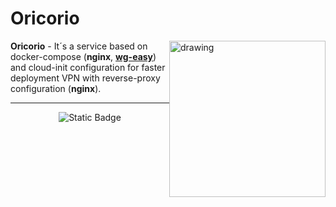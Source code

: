 # Oricorio

<img style="float: right" src="https://static.wikia.nocookie.net/pokemon/images/2/21/0741Oricorio.png/revision/latest/scale-to-width-down/1000?cb=2024072810002" alt="drawing" width="250"/>

**Oricorio** - It´s a service based on docker-compose (**nginx**, [**wg-easy**](https://github.com/wg-easy/wg-easy)) and cloud-init configuration for faster deployment VPN with reverse-proxy configuration (**nginx**).

---
<center>

![Static Badge](https://img.shields.io/badge/version-1.0-lightgreen?style=flat)
</center>
